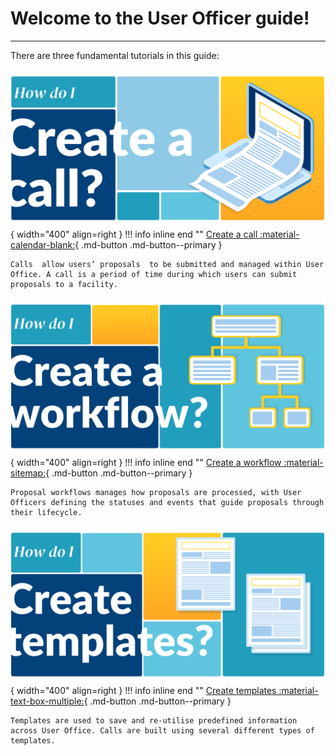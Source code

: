 # Welcome to the User Officer guide!
_________________________________________________________________________________________________________

There are three fundamental tutorials in this guide:

![Call](../../assets/images/call.png){ width="400" align=right } 
!!! info inline end ""
    [Create a call :material-calendar-blank:](creating_call.md){ .md-button .md-button--primary }
    
    Calls  allow users’ proposals  to be submitted and managed within User Office. A call is a period of time during which users can submit proposals to a facility. 

![Workflow](../../assets/images/workflow.png){ width="400" align=right } 
!!! info inline end ""
    [Create a workflow :material-sitemap:](settings/proposal_workflow.md){ .md-button .md-button--primary }

    Proposal workflows manages how proposals are processed, with User Officers defining the statuses and events that guide proposals through their lifecycle.
    
![Templates](../../assets/images/templates.png){ width="400" align=right } 
!!! info inline end ""
    [Create templates :material-text-box-multiple:](creating_templates.md){ .md-button .md-button--primary }

    Templates are used to save and re-utilise predefined information across User Office. Calls are built using several different types of templates.
